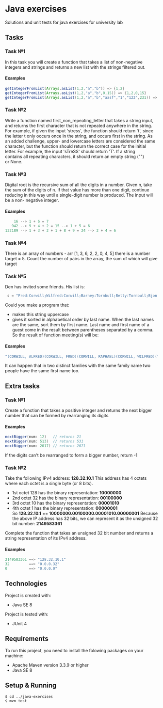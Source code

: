 # Java exercises
Solutions and unit tests for java exercises for university lab

## Tasks
### Task №1
In this task you will create a function that takes a list of non-negative integers and strings and returns a new
list with the strings filtered out.

#### Examples
```java
getIntegerFromList(Arrays.asList(1,2,"a","b")) => {1,2}
getIntegerFromList(Arrays.asList(1,2,"a","b",0,15)) => {1,2,0,15}
getIntegerFromList(Arrays.asList(1,2,"a","b","aasf","1","123",231)) => {1,2,231}
```

### Task №2
Write a function named first_non_repeating_letter that takes a string input, and returns
the first character that is not repeated anywhere in the string.
For example, if given the input 'stress', the function should return &#39;t&#39;, since the
letter t only occurs once in the string, and occurs first in the string.
As an added challenge, upper- and lowercase letters are considered the same character,
but the function should return the correct case for the initial letter. For example, the
input 'sTreSS' should return 'T'.
If a string contains all repeating characters, it should return an empty string ("") or None.

### Task №3
Digital root is the recursive sum of all the digits in a number.
Given n, take the sum of the digits of n. If that value has more than one digit, continue
reducing in this way until a single-digit number is produced. The input will be a non-
negative integer.

#### Examples
```java
    16 --> 1 + 6 = 7
   942 --> 9 + 4 + 2 = 15 --> 1 + 5 = 6
132189 --> 1 + 3 + 2 + 1 + 8 + 9 = 24 --> 2 + 4 = 6
```

### Task №4
There is an array of numbers - arr [1, 3, 6, 2, 2, 0, 4, 5] there is a number target = 5.
Count the number of pairs in the array, the sum of which will give target

### Task №5
Den has invited some friends. His list is:
```java
 s = "Fred:Corwill;Wilfred:Corwill;Barney:Tornbull;Betty:Tornbull;Bjon:Tornbull;Raphael:Corwill;Alfred:Corwill";
```
Could you make a program that:
* makes this string uppercase
* gives it sorted in alphabetical order by last name.
When the last names are the same, sort them by first name. Last name and first name of a
guest come in the result between parentheses separated by a comma.
So the result of function meeting(s) will be:

#### Examples
```java
"(CORWILL, ALFRED)(CORWILL, FRED)(CORWILL, RAPHAEL)(CORWILL, WILFRED)(TORNBULL, BARNEY)(TORNBULL, BETTY)(TORNBULL, BJON)"
```
It can happen that in two distinct families with the same family name two people have the same first
name too.

## Extra tasks
### Task №1
Create a function that takes a positive integer and returns the next bigger number that can be formed by
rearranging its digits.

#### Examples
```java
nextBigger(num: 12)   // returns 21
nextBigger(num: 513)  // returns 531
nextBigger(num: 2017) // returns 2071
```
If the digits can't be rearranged to form a bigger number, return -1

### Task №2
Take the following IPv4 address: __128.32.10.1__
This address has 4 octets where each octet is a single byte (or 8 bits).
* 1st octet 128 has the binary representation: __10000000__
* 2nd octet 32 has the binary representation: __00100000__
* 3rd octet 10 has the binary representation: __00001010__
* 4th octet 1 has the binary representation: __00000001__
So __128.32.10.1__ == __10000000.00100000.00001010.00000001__
Because the above IP address has 32 bits, we can represent it as the unsigned 32 bit
number: __2149583361__

Complete the function that takes an unsigned 32 bit number and returns a string representation
of its IPv4 address.

#### Examples
```java
2149583361 ==> "128.32.10.1"
32         ==> "0.0.0.32"
0          ==> "0.0.0.0"
```

## Technologies
Project is created with:
* Java SE 8

Project is tested with:
* JUnit 4

## Requirements
To run this project, you need to install the folowing packages on your machine:
* Apache Maven version 3.3.9 or higher
* Java SE 8

## Setup & Running
```
$ cd ../java-exercises
$ mvn test
```
